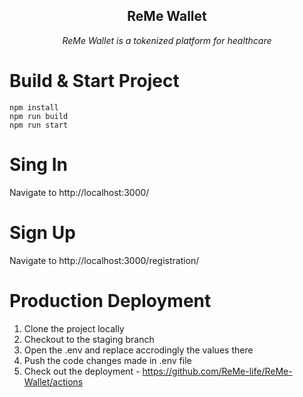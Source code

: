<h2 align="center">ReMe Wallet</h2>

<p align="center"><i>ReMe Wallet is a tokenized platform for healthcare</i><p>

# Build & Start Project
```
npm install
npm run build
npm run start
```

# Sing In
Navigate to http://localhost:3000/

# Sign Up
Navigate to http://localhost:3000/registration/<Your referral link here>

# Production Deployment
1. Clone the project locally
2. Checkout to the staging branch
2. Open the .env and replace accrodingly the values there
5. Push the code changes made in .env file
6. Check out the deployment - https://github.com/ReMe-life/ReMe-Wallet/actions
